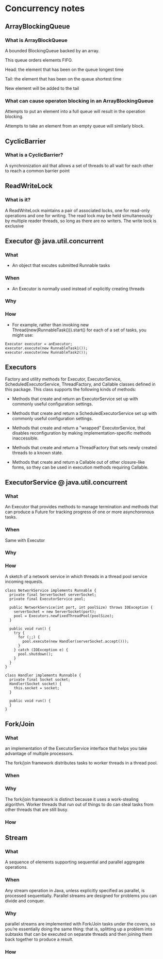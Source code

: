 # Concurrency notes

## ArrayBlockingQueue

### What is ArrayBlockQueue

A bounded BlockingQueue backed by an array.

This queue orders elements FIFO.

Head: the element that has been on the queue longest time

Tail: the element that has been on the queue shortest time

New element will be added to the tail

### What can cause operaton blocking in an ArrayBlockingQueue

Attempts to put an element into a full queue will result in the operation blocking.

Attempts to take an element from an empty queue will similarly block.

## CyclicBarrier

### What is a CyclicBarrier?

A synchronization aid that allows a set of threads to all wait for each other to reach a common barrier point

## ReadWriteLock

### What is it?

A ReadWriteLock maintains a pair of associated locks,
one for read-only operations and one for writing.
The read lock may be held simultaneously by multiple reader threads,
so long as there are no writers. The write lock is exclusive

## Executor @ java.util.concurrent

### What

* An object that excutes submitted Runnable tasks

### When

* An Executor is normally used instead of explicitly creating threads

### Why

### How

* For example, rather than invoking new Thread(new(RunnableTask())).start() for each of a set of tasks, you might use:

```
Executor executor = anExecutor;
executor.execute(new RunnableTask1());
executor.execute(new RunnableTask2());
```

## Executors

Factory and utility methods for Executor, ExecutorService, ScheduledExecutorService, ThreadFactory, and Callable classes defined in this package. This class supports the following kinds of methods:

+ Methods that create and return an ExecutorService set up with commonly useful configuration settings.

+ Methods that create and return a ScheduledExecutorService set up with commonly useful configuration settings.

+ Methods that create and return a "wrapped" ExecutorService, that disables reconfiguration by making implementation-specific methods inaccessible.

+ Methods that create and return a ThreadFactory that sets newly created threads to a known state.

+ Methods that create and return a Callable out of other closure-like forms, so they can be used in execution methods requiring Callable.

## ExecutorService @ java.util.concurrent

### What

An Executor that provides methods to manage termination and methods that can produce a Future for tracking progress of one or more asynchoronous tasks.

### When

Same with Executor

### Why

### How

A sketch of a network service in which threads in a thread pool service incoming requests.

```
class NetworkService implements Runnable {
  private final ServerSocket serverSocket;
  private final ExecutorService pool;

  public NetworkService(int port, int poolSize) throws IOException {
    serverSocket = new ServerSocket(port);
    pool = Executors.newFixedThreadPool(poolSize);
  }

  public void run() {
    try {
      for (;;) {
        pool.execute(new Handler(serverSocket.accept()));  
      }
    } catch (IOException e) {
      pool.shutdown();
    }
  }
}

class Handler implements Runnable {
  private final Socket socket;
  Handler(Socket socket) {
    this.socket = socket;
  }

  public void run() {
  }
}
```

## Fork/Join

### What

an implementation of the ExecutorService interface that helps you take advantage of multiple processors.

The fork/join framework distributes tasks to worker threads in a thread pool.

### When



### Why

The fork/join framework is distinct because it uses a work-stealing algorithm.
Worker threads that run out of things to do can steal tasks from other threads that are still busy.

### How

## Stream

### What

A sequence of elements supporting sequential and parallel aggregate operations. 

### When

Any stream operation in Java, unless explicitly specified as parallel, is processed sequentially.
Parallel streams are designed for problems you can divide and conquer.

### Why

parallel streams are implemented with Fork/Join tasks under the covers, so you’re essentially doing the same thing: that is, splitting up a problem into subtasks that can be executed on separate threads and then joining them back together to produce a result.
### How
